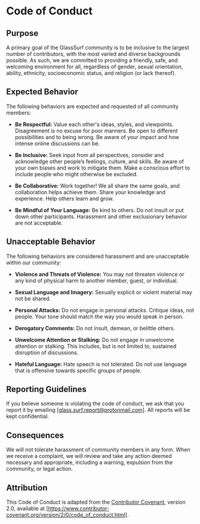 # Code of Conduct

## Purpose

A primary goal of the GlassSurf community is to be inclusive to the largest number of contributors, with the most varied and diverse backgrounds possible. As such, we are committed to providing a friendly, safe, and welcoming environment for all, regardless of gender, sexual orientation, ability, ethnicity, socioeconomic status, and religion (or lack thereof).

## Expected Behavior

The following behaviors are expected and requested of all community members:

- **Be Respectful:** Value each other's ideas, styles, and viewpoints. Disagreement is no excuse for poor manners. Be open to different possibilities and to being wrong. Be aware of your impact and how intense online discussions can be.

- **Be Inclusive:** Seek input from all perspectives, consider and acknowledge other people’s feelings, culture, and skills. Be aware of your own biases and work to mitigate them. Make a conscious effort to include people who might otherwise be excluded.

- **Be Collaborative:** Work together! We all share the same goals, and collaboration helps achieve them. Share your knowledge and experience. Help others learn and grow.

- **Be Mindful of Your Language:** Be kind to others. Do not insult or put down other participants. Harassment and other exclusionary behavior are not acceptable.

## Unacceptable Behavior

The following behaviors are considered harassment and are unacceptable within our community:

- **Violence and Threats of Violence:** You may not threaten violence or any kind of physical harm to another member, guest, or individual.

- **Sexual Language and Imagery:** Sexually explicit or violent material may not be shared.

- **Personal Attacks:** Do not engage in personal attacks. Critique ideas, not people. Your tone should match the way you would speak in person.

- **Derogatory Comments:** Do not insult, demean, or belittle others.

- **Unwelcome Attention or Stalking:** Do not engage in unwelcome attention or stalking. This includes, but is not limited to, sustained disruption of discussions.

- **Hateful Language:** Hate speech is not tolerated. Do not use language that is offensive towards specific groups of people.

## Reporting Guidelines

If you believe someone is violating the code of conduct, we ask that you report it by emailing [glass.surf.report@protonmail.com]. All reports will be kept confidential.

## Consequences

We will not tolerate harassment of community members in any form. When we receive a complaint, we will review and take any action deemed necessary and appropriate, including a warning, expulsion from the community, or legal action.

## Attribution

This Code of Conduct is adapted from the [Contributor Covenant](https://www.contributor-covenant.org), version 2.0, available at [https://www.contributor-covenant.org/version/2/0/code_of_conduct.html].
